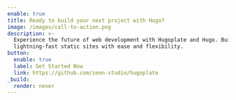 ```yaml
---
enable: true
title: Ready to build your next project with Hugo?
image: /images/call-to-action.png
description: >-
  Experience the future of web development with Hugoplate and Hugo. Build
  lightning-fast static sites with ease and flexibility.
button:
  enable: true
  label: Get Started Now
  link: https://github.com/zeon-studio/hugoplate
_build:
  render: never
---
```

